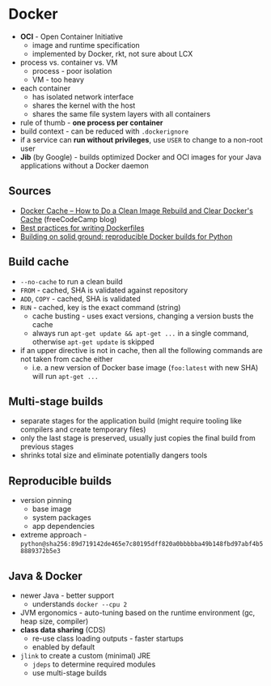 # Docker
- **OCI** - Open Container Initiative
    - image and runtime specification
    - implemented by Docker, rkt, not sure about LCX
- process vs. container vs. VM
    - process - poor isolation
    - VM - too heavy
- each container
    - has isolated network interface
    - shares the kernel with the host
    - shares the same file system layers with all containers
- rule of thumb - **one process per container**
- build context - can be reduced with `.dockerignore`
- if a service can **run without privileges**, use `USER` to change to a non-root user
- **Jib** (by Google) - builds optimized Docker and OCI images for your Java applications without a Docker daemon

## Sources
- [Docker Cache – How to Do a Clean Image Rebuild and Clear Docker's Cache](https://www.freecodecamp.org/news/docker-cache-tutorial/) (freeCodeCamp blog)
- [Best practices for writing Dockerfiles](https://docs.docker.com/develop/develop-images/dockerfile_best-practices/)
- [Building on solid ground: reproducible Docker builds for Python](https://pythonspeed.com/articles/reproducible-docker-builds-python/)

## Build cache
- `--no-cache` to run a clean build
- `FROM` - cached, SHA is validated against repository
- `ADD`, `COPY` - cached, SHA is validated
- `RUN` - cached, key is the exact command (string)
    - cache busting - uses exact versions, changing a version busts the cache
    - always run `apt-get update && apt-get ...` in a single command, otherwise `apt-get update` is skipped
- if an upper directive is not in cache, then all the following commands are not taken from cache either
    - i.e. a new version of Docker base image (`foo:latest` with new SHA) will run `apt-get ...`

## Multi-stage builds
- separate stages for the application build (might require tooling like compilers and create temporary files)
- only the last stage is preserved, usually just copies the final build from previous stages
- shrinks total size and eliminate potentially dangers tools

## Reproducible builds
- version pinning
    - base image
    - system packages
    - app dependencies
- extreme approach - `python@sha256:89d719142de465e7c80195dff820a0bbbbba49b148fbd97abf4b58889372b5e3`

## Java & Docker
- newer Java - better support
    - understands `docker --cpu 2`
- JVM ergonomics - auto-tuning based on the runtime environment (gc, heap size, compiler)
- **class data sharing** (CDS)
    - re-use class loading outputs - faster startups
    - enabled by default
- `jlink` to create a custom (minimal) JRE
    - `jdeps` to determine required modules
    - use multi-stage builds